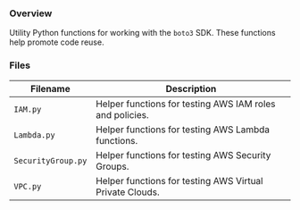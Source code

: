 ### Overview

Utility Python functions for working with the `boto3` SDK.  These functions help promote code reuse.

### Files

| Filename                   | Description                                                                         |
|----------------------------|-------------------------------------------------------------------------------------|
| `IAM.py`                   | Helper functions for testing AWS IAM roles and policies.                            |
| `Lambda.py`                | Helper functions for testing AWS Lambda functions.                                  |
| `SecurityGroup.py`         | Helper functions for testing AWS Security Groups.                                   |
| `VPC.py`                   | Helper functions for testing AWS Virtual Private Clouds.                            |